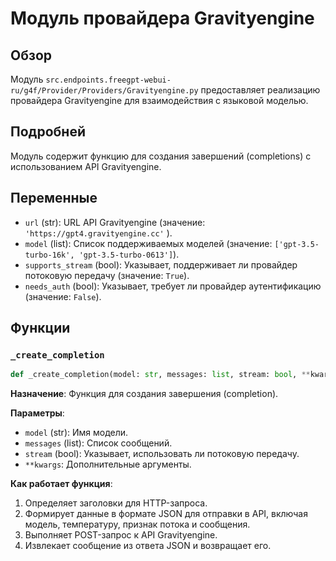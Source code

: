 # Модуль провайдера Gravityengine

## Обзор

Модуль `src.endpoints.freegpt-webui-ru/g4f/Provider/Providers/Gravityengine.py` предоставляет реализацию провайдера Gravityengine для взаимодействия с языковой моделью.

## Подробней

Модуль содержит функцию для создания завершений (completions) с использованием API Gravityengine.

## Переменные

*   `url` (str): URL API Gravityengine (значение: `'https://gpt4.gravityengine.cc'` ).
*   `model` (list): Список поддерживаемых моделей (значение: `['gpt-3.5-turbo-16k', 'gpt-3.5-turbo-0613']`).
*   `supports_stream` (bool): Указывает, поддерживает ли провайдер потоковую передачу (значение: `True`).
*   `needs_auth` (bool): Указывает, требует ли провайдер аутентификацию (значение: `False`).

## Функции

### `_create_completion`

```python
def _create_completion(model: str, messages: list, stream: bool, **kwargs):
```

**Назначение**: Функция для создания завершения (completion).

**Параметры**:

*   `model` (str): Имя модели.
*   `messages` (list): Список сообщений.
*   `stream` (bool): Указывает, использовать ли потоковую передачу.
*   `**kwargs`: Дополнительные аргументы.

**Как работает функция**:

1.  Определяет заголовки для HTTP-запроса.
2.  Формирует данные в формате JSON для отправки в API, включая модель, температуру, признак потока и сообщения.
3.  Выполняет POST-запрос к API Gravityengine.
4.  Извлекает сообщение из ответа JSON и возвращает его.